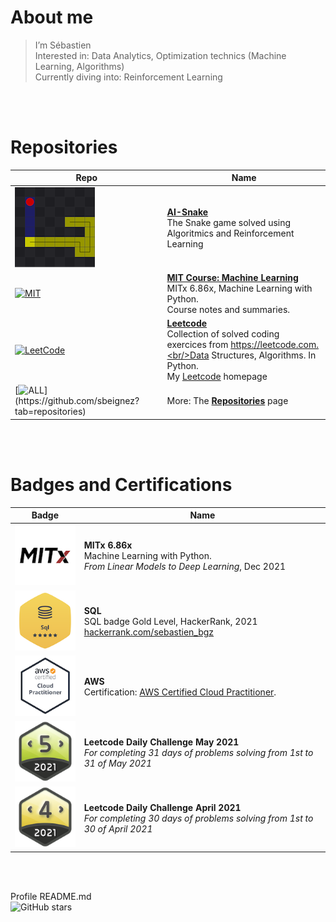 # About me

> I’m Sébastien  
> Interested in: Data Analytics, Optimization technics (Machine Learning, Algorithms)  
> Currently diving into: Reinforcement Learning  

<br/><br/>

# Repositories

Repo  | Name
----- | ----
[![AI-Snake](img/AI-Snake.Screen.128.png)](https://github.com/sbeignez/AI-Snake) | [**AI-Snake**](https://github.com/sbeignez/AI-Snake)<br/>The Snake game solved using Algoritmics and Reinforcement Learning
[![MIT](https://placeholder.pics/svg/128/FFFFFF/AAAAAA/MIT-ML)](https://github.com/sbeignez/MITx-6.86x-Machine-Learning) | [**MIT Course: Machine Learning**](https://github.com/sbeignez/MITx-6.86x-Machine-Learning)<br/>MITx 6.86x, Machine Learning with Python.<br>Course notes and summaries.
[![LeetCode](https://placeholder.pics/svg/128/FFFFFF/AAAAAA/LeetCode)](https://github.com/sbeignez/LeetCode) | [**Leetcode**](https://github.com/sbeignez/LeetCode)<br/>Collection of solved coding exercices from https://leetcode.com.<br/>Data Structures, Algorithms. In Python.<br>My [Leetcode](https://leetcode.com/bastienbz/) homepage
[![ALL](https://placeholder.pics/svg/128/FFFFFF/AAAAAA/...)](https://github.com/sbeignez?tab=repositories) | More: The [**Repositories**](https://github.com/sbeignez?tab=repositories) page

<br/><br/>
  
# Badges and Certifications

Badge | Name
----- | ----
![MIT](/img/MITx-logo.png) | **MITx 6.86x**<br/> Machine Learning with Python. <br/>*From Linear Models to Deep Learning*, Dec 2021
![SQL](/img/HackerRank-SQL-5-stars.png) | **SQL**<br/> SQL badge Gold Level, HackerRank, 2021 <br/> [hackerrank.com/sebastien_bgz](https://www.hackerrank.com/sebastien_bgz)
![AWS](/img/AWS-Certified-Cloud-Practitioner.128x128.png) | **AWS**<br/> Certification: [AWS Certified Cloud Practitioner](https://www.credly.com/badges/1cd2a747-1890-4a9f-8185-a784010b5597).
![Leetcode-2021-5](/img/dcc-2021-5.png) | **Leetcode Daily Challenge May 2021**<br/> *For completing 31 days of problems solving from 1st to 31 of May 2021*
![Leetcode-2021-4](/img/dcc-2021-4.png) | **Leetcode Daily Challenge April 2021**<br/> *For completing 30 days of problems solving from 1st to 30 of April 2021*

<br/><br/>

Profile README.md   
![GitHub stars](https://img.shields.io/github/last-commit/sbeignez/sbeignez.svg)  
 
